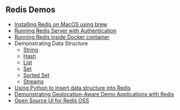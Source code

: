 


## Redis Demos

- [Installing Redis on MacOS using brew](https://github.com/ajeetraina/redis/blob/master/os/mac/README.md#pre-requisite)
- [Running Redis Server with Authentication](https://github.com/ajeetraina/redis/blob/master/os/mac/README.md#protecting-redis-with-password)
- [Running Redis inside Docker container](https://github.com/ajeetraina/redis/tree/master/os/mac#running-redis-inside-docker-container)
- Demonstrating Data Structure
  - [String](https://github.com/ajeetraina/redis/blob/master/os/mac/datastructure/string/README.md#demonstrating-redis-string-data-structure/README.md)
  - [Hash](https://github.com/ajeetraina/redis/blob/master/os/mac/datastructure/hashes/README.md)
  - [List]()
  - [Set]()
  - [Sorted Set]()
  - [Streams]()
- [Using Python to insert data structure into Redis](https://github.com/ajeetraina/redis/tree/master/os/mac#connecting-to-redis-using-python---with-auth)
- [Demonstrating Geolocation-Aware Demo Applications with Redis](https://github.com/ajeetraina/redis/blob/master/os/mac/demo/README.md)
- [Open Source UI for Redis OSS](https://github.com/ajeetraina/redis/blob/master/os/mac/redisinsight/README.md)
